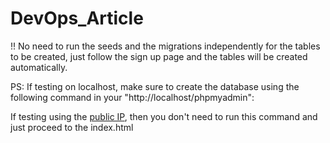 # DevOps_Article

!! No need to run the seeds and the migrations independently for the tables to be created, just follow the sign up page and the tables will be created automatically.

PS: If testing on localhost, make sure to create the database using the following command in your "http://localhost/phpmyadmin":

<script> CREATE DATABASE devops_article </script>

If testing using the <a href="52.47.74.242"> public IP</a>, then you don't need to run this command and just proceed to the index.html
